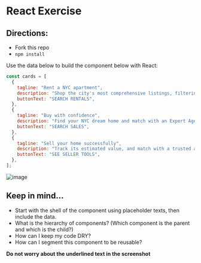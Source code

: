 # React Exercise

## Directions:
- Fork this repo
- `npm install`


Use the data below to build the component below with React:

```javascript
const cards = [
  {
    tagline: "Rent a NYC apartment",
    description: "Shop the city's most comprehensive listings, filtering for the features you want most.",
    buttonText: "SEARCH RENTALS",
  },
  {
    tagline: "Buy with confidence",
    description: "Find your NYC dream home and match with an Expert Agent who can help you navigate the buying process.",
    buttonText: "SEARCH SALES",
  },
  {
    tagline: "Sell your home successfully",
    description: "Track its estimated value, and match with a trusted agent from our Experts network when it's time to list.",
    buttonText: "SEE SELLER TOOLS",
  },
];
```

![image](/src/assets/Screenshot%202024-07-15%20at%206.32.23 PM.png)

## Keep in mind...
- Start with the shell of the component using placeholder texts, then include the data.
- What is the hierarchy of components? (Which component is the parent and which is the child?)
- How can I keep my code DRY?
- How can I segment this component to be reusable?


**Do not worry about the underlined text in the screenshot**

